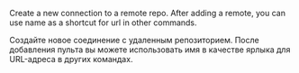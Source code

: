 Create a new connection to a remote repo. After adding a remote, you can use name as a shortcut for url in other commands.

Создайте новое соединение с удаленным репозиторием. После добавления пульта вы можете использовать имя в качестве ярлыка для URL-адреса в других командах.